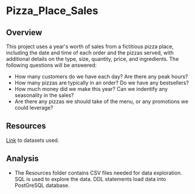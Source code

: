 # Pizza_Place_Sales

## Overview

This project uses a year's worth of sales from a fictitious pizza place, including the date and time of each order and the pizzas served, with additional details on the type, size, quantity, price, and ingredients. The following questions will be answered:
- How many customers do we have each day? Are there any peak hours?
- How many pizzas are typically in an order? Do we have any bestsellers?
- How much money did we make this year? Can we indentify any seasonality in the sales?
- Are there any pizzas we should take of the menu, or any promotions we could leverage?

## Resources

[Link](https://www.mavenanalytics.io/data-playground) to datasets used.

## Analysis

- The Resources folder contains CSV files needed for data exploration. SQL is used to explore the data. DDL statements load data into PostGreSQL database.




